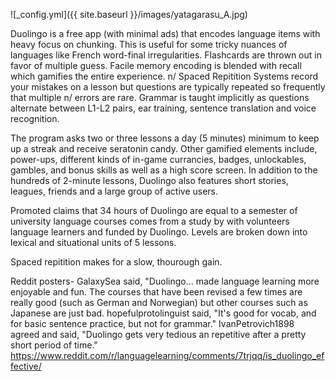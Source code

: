 ![_config.yml]({{ site.baseurl }}/images/yatagarasu_A.jpg)

Duolingo is a free app (with minimal ads) that encodes language items with heavy focus on chunking. This is useful for some tricky
nuances of languages like French word-final irregularities. Flashcards are thrown out in favor of multiple guess. Facile memory 
encoding is blended with recall which gamifies the entire experience. n/
Spaced Repitition Systems record your mistakes on a lesson but questions are typically repeated so frequently that multiple n/
errors are rare. Grammar is taught implicitly as questions alternate between L1-L2 pairs, ear training, sentence translation and
voice recognition. 

The program asks two or three lessons a day (5 minutes) minimum to keep up a streak and receive seratonin candy. Other gamified 
elements include, power-ups, different kinds of in-game currancies, badges, unlockables, gambles, and bonus skills 
as well as a high score screen. In addition to the hundreds of 2-minute lessons, Duolingo also features short stories, leagues,
friends and a large group of active users.

Promoted claims that 34 hours of Duolingo are equal to a semester of university language courses comes from a study by  with 
volunteers language learners and funded by Duolingo. Levels are broken down into lexical and situational units of 5 lessons. 
  
Spaced repitition makes for a slow, thourough gain.



Reddit posters-	GalaxySea said, "Duolingo... made language learning more enjoyable and fun. The courses that have been revised a few times are really good (such as German and Norwegian) but other courses such as Japanese are just bad.
		hopefulprotolinguist said, "It's good for vocab, and for basic sentence practice, but not for grammar."
		IvanPetrovich1898 agreed and said, "Duolingo gets very tedious an repetitive after a pretty short period of time."
https://www.reddit.com/r/languagelearning/comments/7trjqq/is_duolingo_effective/  


